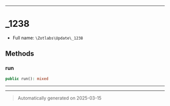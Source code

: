 ***

# _1238





* Full name: `\Zotlabs\Update\_1238`




## Methods


### run



```php
public run(): mixed
```












***


***
> Automatically generated on 2025-03-15
